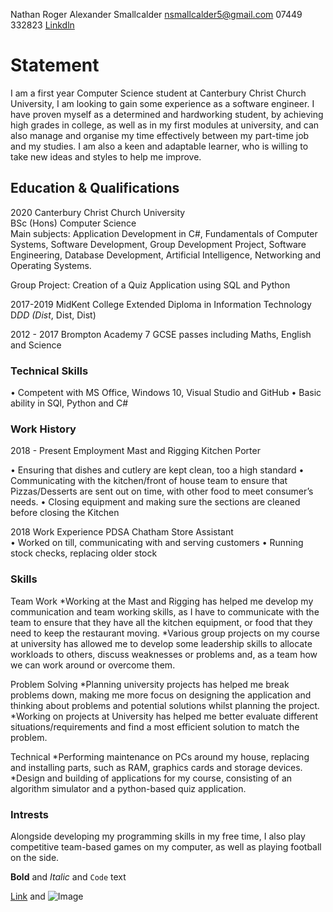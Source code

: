 Nathan Roger Alexander Smallcalder 
nsmallcalder5@gmail.com 
07449 332823 
[Linkdln](https://www.linkedin.com/in/nathan-smallcalder-b83673209/)



# Statement
I am a first year Computer Science student at Canterbury Christ Church University, I am looking to gain some experience as a software engineer. I have proven myself as a determined and hardworking student, by achieving high grades in college, as well as in my first modules at university, and can also manage and organise my time effectively between my part-time job and my studies. I am also a keen and adaptable learner, who is willing to take new ideas and styles to help me improve.

## Education & Qualifications
2020 		Canterbury Christ Church University    						
BSc (Hons) Computer Science  	
Main subjects: Application Development in C#, Fundamentals of Computer Systems, Software Development, Group Development Project, Software Engineering, 
Database Development, Artificial Intelligence, Networking and Operating Systems.

Group Project: Creation of a Quiz Application using SQL and Python

2017-2019	MidKent College
Extended Diploma in Information Technology D*DD (Dist*, Dist, Dist)

2012 - 2017	Brompton Academy
7 GCSE passes including Maths, English and Science

### Technical Skills

•	Competent with MS Office, Windows 10, Visual Studio and GitHub
•	Basic ability in SQl, Python and C# 

### Work History

2018 - Present   Employment 		Mast and Rigging 			Kitchen Porter

•	Ensuring that dishes and cutlery are kept clean, too a high standard
•	Communicating with the kitchen/front of house team to ensure that Pizzas/Desserts are sent out on time, with other food to meet consumer’s needs.
•	Closing equipment and making sure the sections are cleaned before closing the Kitchen

2018	Work Experience 		PDSA Chatham			Store Assistant			
•	Worked on till, communicating with and serving customers
•	Running stock checks, replacing older stock


### Skills
Team Work	  *Working at the Mast and Rigging has helped me develop my communication and team working skills, as I have to communicate with the team to ensure that they have all              the kitchen equipment, or food that they need to keep the restaurant moving.
            *Various group projects on my course at university has allowed me to develop some leadership skills to allocate workloads to others, discuss weaknesses or                        problems and, as a team how we can work around or overcome them.

Problem Solving	 *Planning university projects has helped me break problems down, making me more focus on designing the application and thinking about problems and potential                     solutions whilst planning the project.
                 *Working on projects at University has helped me better evaluate different situations/requirements and find a most efficient solution to match the problem.

Technical	 *Performing maintenance on PCs around my house, replacing and installing parts, such as RAM, graphics cards and storage devices.
           *Design and building of applications for my course, consisting of an algorithm 	simulator and a python-based quiz application.


### Intrests

Alongside developing my programming skills in my free time, I also play competitive team-based games on my computer, as well as playing football on the side.

**Bold** and _Italic_ and `Code` text

[Link](url) and ![Image](src)
```


